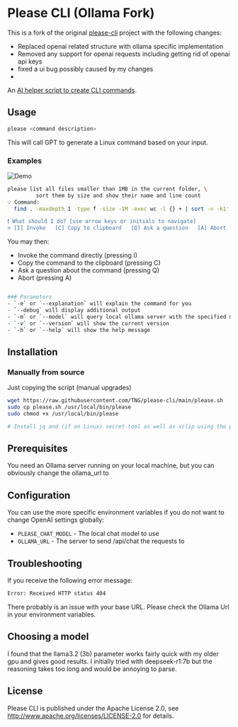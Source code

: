 # Please CLI (Ollama Fork)

This is a fork of the original [please-cli](https://github.com/TNG/please-cli/) project with the following changes:
- Replaced openai related structure with ollama specific implementation
- Removed any support for openai requests including getting rid of openai api keys
- fixed a ui bug possibly caused by my changes
- 

An [AI helper script to create CLI commands](https://github.com/TNG/please-cli/).

## Usage

```bash
please <command description>
```

This will call GPT to generate a Linux command based on your input.

### Examples

![Demo](resources/demo.gif)

```bash
please list all files smaller than 1MB in the current folder, \
         sort them by size and show their name and line count
💡 Command:
  find . -maxdepth 1 -type f -size -1M -exec wc -l {} + | sort -n -k1'

❗ What should I do? [use arrow keys or initials to navigate]
> [I] Invoke   [C] Copy to clipboard   [Q] Ask a question   [A] Abort
```

You may then:

- Invoke the command directly (pressing I)
- Copy the command to the clipboard (pressing C)
- Ask a question about the command (pressing Q)
- Abort (pressing A)

```bash

### Parameters
- `-e` or `--explanation` will explain the command for you
- `--debug` will display additional output
- `-m` or `--model` will query local ollama server with the specified model
- `-v` or `--version` will show the current version
- `-h` or `--help` will show the help message
```

## Installation

### Manually from source

Just copying the script (manual upgrades)

```bash
wget https://raw.githubusercontent.com/TNG/please-cli/main/please.sh
sudo cp please.sh /usr/local/bin/please
sudo chmod +x /usr/local/bin/please

# Install jq and (if on Linux) secret-tool as well as xclip using the package manager of your choice
```

## Prerequisites

You need an Ollama server running on your local machine, but you can obviously change the ollama_url to 

## Configuration

You can use the more specific environment variables if you do not want to change OpenAI settings globally:
* `PLEASE_CHAT_MODEL` - The local chat model to use
* `OLLAMA_URL` - The server to send /api/chat the requests to

## Troubleshooting

If you receive the following error message:

```bash
Error: Received HTTP status 404
```

There probably is an issue with your base URL. Please check the Ollama Url in your environment variables.

## Choosing a model

I found that the llama3.2 (3b) parameter works fairly quick with my older gpu and gives good results. 
I initially tried with deepseek-r1:7b but the reasoning takes too long and would be annoying to parse.

## License

Please CLI is published under the Apache License 2.0, see http://www.apache.org/licenses/LICENSE-2.0 for details.
